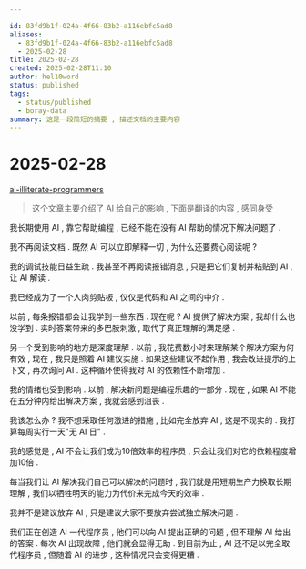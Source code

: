 ```yaml
---

id: 83fd9b1f-024a-4f66-83b2-a116ebfc5ad8
aliases:
  - 83fd9b1f-024a-4f66-83b2-a116ebfc5ad8
  - 2025-02-28
title: 2025-02-28
created: 2025-02-28T11:10
author: hel10word
status: published
tags:
  - status/published
  - boray-data
summary: 这是一段简短的摘要 , 描述文档的主要内容
---
```


# 2025-02-28


[ai-illiterate-programmers](https://nmn.gl/blog/ai-illiterate-programmers)

> 这个文章主要介绍了 AI 给自己的影响 , 下面是翻译的内容 , 感同身受


我长期使用 AI , 靠它帮助编程 , 已经不能在没有 AI 帮助的情况下解决问题了 . 

我不再阅读文档 . 既然 AI 可以立即解释一切 , 为什么还要费心阅读呢 ?

我的调试技能日益生疏 . 我甚至不再阅读报错消息 , 只是把它们复制并粘贴到 AI , 让 AI 解读 . 

我已经成为了一个人肉剪贴板 , 仅仅是代码和 AI 之间的中介 . 

以前 , 每条报错都会让我学到一些东西 . 现在呢 ? AI 提供了解决方案 , 我却什么也没学到 . 实时答案带来的多巴胺刺激 , 取代了真正理解的满足感 . 

另一个受到影响的地方是深度理解 . 以前 , 我花费数小时来理解某个解决方案为何有效 , 现在 , 我只是照着 AI 建议实施 . 如果这些建议不起作用 , 我会改进提示的上下文 , 再次询问 AI . 这种循环使得我对 AI 的依赖性不断增加 . 

我的情绪也受到影响 . 以前 , 解决新问题是编程乐趣的一部分 . 现在 , 如果 AI 不能在五分钟内给出解决方案 , 我就会感到沮丧 . 

我该怎么办 ? 我不想采取任何激进的措施 , 比如完全放弃 AI , 这是不现实的 . 我打算每周实行一天"无 AI 日" . 

我的感觉是 , AI 不会让我们成为10倍效率的程序员 , 只会让我们对它的依赖程度增加10倍 . 

每当我们让 AI 解决我们自己可以解决的问题时 , 我们就是用短期生产力换取长期理解 , 我们以牺牲明天的能力为代价来完成今天的效率 . 

我并不是建议放弃 AI , 只是建议大家不要放弃尝试独立解决问题 . 

我们正在创造 AI 一代程序员 , 他们可以向 AI 提出正确的问题 , 但不理解 AI 给出的答案 . 每次 AI 出现故障 , 他们就会显得无助 . 到目前为止 , AI 还不足以完全取代程序员 , 但随着 AI 的进步 , 这种情况只会变得更糟 . 










